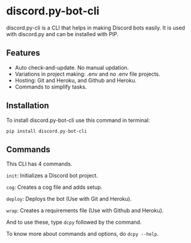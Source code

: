 # discord.py-bot-cli

discord.py-cli is a CLI that helps in making Discord bots easily. It is used with discord.py and can be installed with PIP.

## Features

* Auto check-and-update. No manual updation.
* Variations in project making: .env and no .env file projects.
* Hosting: Git and Heroku, and Github and Heroku.
* Commands to simplify tasks.

## Installation

To install discord.py-bot-cli use this command in terminal:

```
pip install discord.py-bot-cli
```

## Commands

This CLI has 4 commands.

`init`: Initializes a Discord bot project.

`cog`: Creates a cog file and adds setup.

`deploy`: Deploys the bot (Use with Git and Heroku).

`wrap`: Creates a requirements file (Use with Github and Heroku).

And to use these, type `dcpy` followed by the command.

To know more about commands and options, do `dcpy --help`.